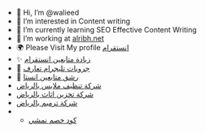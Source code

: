 - 👋 Hi, I’m @walieed
- 👀 I’m interested in Content writing
- 🌱 I’m currently learning SEO Effective Content Writing
- 💞️ I’m working at <a href="https://www.alribh.net/" title="موقع الربح دوت نت">alribh.net</a>
- 🌍 Please Visit My profile <a href="https://www.alribh.net/search/label/%D8%A7%D9%86%D8%B3%D8%AA%D9%82%D8%B1%D8%A7%D9%85" title="انستقرام">انستقرام</a>
- ✨ <a href="https://www.alribh.net/2021/10/increase-free-instagram-followers.html" title="زيادة متابعين انستقرام">زيادة متابعين انستقرام</a>
- 🚀 <a href="https://www.alribh.net/2022/01/telegram-dating-group.html" title="جروبات تليجرام تعارف">جروبات تليجرام تعارف</a>
- 🙌 <a href="https://www.alribh.net/2022/01/smash-followers-insta.html" title="رشق متابعين انستا">رشق متابعين انستا</a>
- <a href="https://roovservices.com/%D8%B4%D8%B1%D9%83%D8%A9-%D8%AA%D9%86%D8%B8%D9%8A%D9%81-%D9%85%D9%86%D8%A7%D8%B2%D9%84-%D8%A8%D8%A7%D9%84%D8%B1%D9%8A%D8%A7%D8%B6/" title="شركة تنظيف ملابس بالرياض">شركة تنظيف ملابس بالرياض</a>
- <a href="https://althurayaa.com/service/%D8%B4%D8%B1%D9%83%D8%A9-%D8%AA%D8%AE%D8%B2%D9%8A%D9%86-%D8%A7%D8%AB%D8%A7%D8%AB-%D8%A8%D8%A7%D9%84%D8%B1%D9%8A%D8%A7%D8%B6/" title="شركة تخزين اثاث بالرياض">شركة تخزين اثاث بالرياض</a>
- <a href="https://mamrservices.com/%D8%B4%D8%B1%D9%83%D8%A9-%D8%AA%D8%B1%D9%85%D9%8A%D9%85-%D8%A8%D8%A7%D9%84%D8%B1%D9%8A%D8%A7%D8%B6-%D8%A8%D8%A3%D8%B3%D8%B9%D8%A7%D8%B1-%D8%AA%D9%86%D8%A7%D9%81%D8%B3%D9%8A%D8%A9" title="شركة ترميم بالرياض">شركة ترميم بالرياض</a>
- - <a href="https://couponcodes4u.com/store/coupon-namshi/" title="كود خصم نمشي">كود خصم نمشي</a>

<!---
Walieed/Walieed is a ✨ special ✨ repository because its `README.md` (this file) appears on your GitHub profile.
You can click the Preview link to take a look at your changes.
--->
